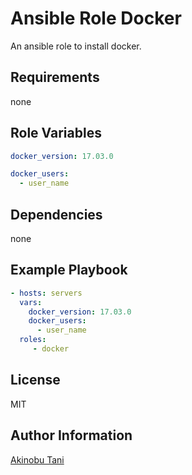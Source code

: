 Ansible Role Docker
=========

An ansible role to install docker.

Requirements
------------

none

Role Variables
--------------

``` yaml
docker_version: 17.03.0

docker_users:
  - user_name
```

Dependencies
------------

none

Example Playbook
----------------

``` yaml
- hosts: servers
  vars:
    docker_version: 17.03.0
    docker_users:
      - user_name
  roles:
     - docker
```

License
-------

MIT

Author Information
------------------

[Akinobu Tani](http://github.com/akinobu-tani)

